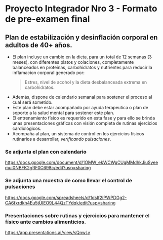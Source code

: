 # Proyecto Integrador Nro 3 - Formato de pre-examen final

## Plan de estabilización y desinflación corporal en adultos de 40+ años.

* El plan incluye un cambio en la dieta, para un total de 12 semanas (3 meses), con diferentes platos y colaciones, completamente balanceados en proteínas, carbohidratos y nutrientes para reducir la inflamacion corporal generado por:
  > Estres, nivel de acohol y la dieta desbalanceada extrema en carbohidratos.
* Además, dispone de calendario semanal para sostener el proceso al cual será sometido.
* Este plan debe estar acompañado por ayuda terapeutica o plan de soporte a la salud mental para sostener este plan.
* El entrenamiento físico es requerido en esta fase y para ello se brinda unas presentaciones gráficas con visión completa de rutinas ejercicios cardiológicos.
* Acompaña al plan, un sistema de control en los ejercicios físicos rutinarios a desarrollar, _verificando pulsaciones_.

### Se adjunta el plan  con calendario
https://docs.google.com/document/d/1OMW_ekWCWgCUgMMdhkJiuSyeemuI0NBFK2gRF0C698c/edit?usp=sharing

### Se adjunta una muestra de como llevar el control de pulsaciones
https://docs.google.com/spreadsheets/d/1dsIf2iPWPDGg2-CA6fxrdkh4Eu5tUIEO9L44QzTYdqk/edit?usp=sharing

### Presentaciones sobre rutinas y ejercicios para mantener el físico ante cambios alimenticios.
https://app.presentations.ai/view/sQnwLy
